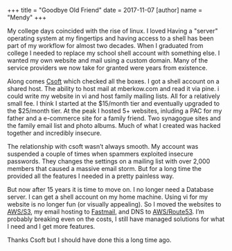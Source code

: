 +++
title = "Goodbye Old Friend"
date = 2017-11-07
[author]
	name = "Mendy"
+++

My college days coincided with the rise of linux. I loved Having a "server" operating system at my fingertips and having access to a shell has been part of my workflow for almost two decades. When I graduated from college I needed to replace my school shell account with something else. I wanted my own website and mail using a custom domain. Many of the service providers we now take for granted were years from existence. 

Along comes [Csoft](http://csoft.net) which checked all the boxes. I got a shell account on a shared host. The ability to host mail at mberkow.com and read it via pine. i could write my website in vi and host family mailing lists. All for a relatively small fee.  I think I started at the $15/month tier and eventually upgraded to the $25/month tier. At the peak I hosted 5+ websites, inluding a PAC for my father and a e-commerce site for a family friend. Two synagogue sites and the family email list and photo albums. Much of what I created was hacked together and incredibly insecure. 

The relationship with csoft wasn’t always smooth. My account was suspended a couple of times when spammers exploited insecure passwords. They changes the settings on a mailing list with over 2,000 members that caused a massive email storm. But for a long time the provided all the features I needed in a pretty painless way. 

But now after 15 years it is time to move on. I no longer need a Database server. I can get a shell account on my home machine. Using vi for my website is no longer fun (or visually appealing). So I moved the websites to [AWS/S3](https://aws.amazon.com/s3), my email hosting to [Fastmail](https://fastmail.com), and DNS to [AWS/Route53](https://aws.amazon.com/route53). I’m probably breaking even on the costs, I still have managed solutions for what I need and I get more features. 

Thanks Csoft but I should have done this a long time ago. 
